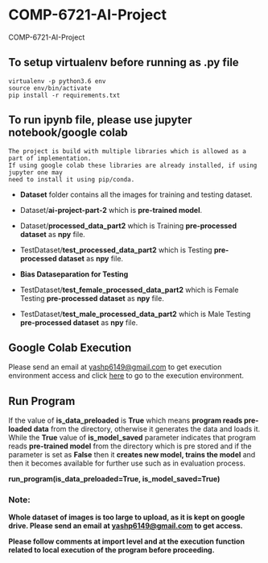 # COMP-6721-AI-Project
COMP-6721-AI-Project

## To setup virtualenv before running as .py file
    
    virtualenv -p python3.6 env
    source env/bin/activate
    pip install -r requirements.txt

## To run ipynb file, please use jupyter notebook/google colab
    
    The project is build with multiple libraries which is allowed as a part of implementation.
    If using google colab these libraries are already installed, if using jupyter one may
    need to install it using pip/conda.
    
- **Dataset** folder contains all the images for training and testing dataset.
- Dataset/**ai-project-part-2** which is **pre-trained model**.
- Dataset/**processed_data_part2** which is Training **pre-processed dataset** as **npy** file.
- TestDataset/**test_processed_data_part2** which is Testing **pre-processed dataset** as **npy** file.

- **Bias Dataseparation for Testing**
- TestDataset/**test_female_processed_data_part2** which is Female Testing **pre-processed dataset** as **npy** file.
- TestDataset/**test_male_processed_data_part2** which is Male Testing **pre-processed dataset** as **npy** file.

## Google Colab Execution

Please send an email at yashp6149@gmail.com to get execution environment access and click [here](https://colab.research.google.com/drive/18F2MpN3re2238Xx2RfTf_ZiddrIkDMf-) to go to the execution environment.

## Run Program

If the value of **is_data_preloaded** is **True** which means **program reads pre-loaded data** from the directory, otherwise it generates
the data and loads it. While the **True** value of **is_model_saved** parameter indicates that
program reads **pre-trained model** from the directory which is pre stored and if the parameter is set as 
**False** then it **creates new model, trains the model** and then it becomes available for further use such as in evaluation process.

**run_program(is_data_preloaded=True, is_model_saved=True)**

### Note: 

**Whole dataset of images is too large to upload, as it is kept on google drive. Please send an email at yashp6149@gmail.com to get access.**

**Please follow comments at import level and at the execution function related to local execution of the program before proceeding.**
